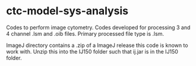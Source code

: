 # ctc-model-sys-analysis
Codes to perform image cytometry. Codes developed for processing 3 and 4 channel .lsm and .oib files. 
Primary processed file type is .lsm. 

ImageJ directory contains a .zip of a ImageJ release this code is known to work with. Unzip this into the IJ150 folder such that ij.jar is in the IJ150 folder. 


